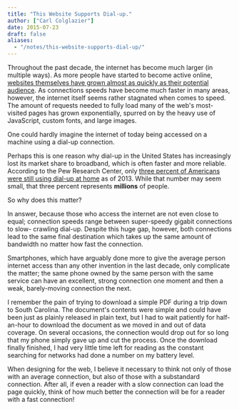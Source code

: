```yaml
---
title: "This Website Supports Dial-up."
author: ["Carl Colglazier"]
date: 2015-07-23
draft: false
aliases:
  - "/notes/this-website-supports-dial-up/"
---
```


Throughout the past decade, the internet has become much larger (in
multiple ways). As more people have started to become active online,
[websites themselves have grown almost as quickly as their potential audience](http://httparchive.org/trends.php?s=Top1000&minlabel=Jun+1+2011&maxlabel=Jul+1+2015#bytesTotal&reqTotal). As connections speeds have become much faster
in many areas, however, the internet itself seems rather stagnated
when comes to speed. The amount of requests needed to fully load many
of the web's most-visited pages has grown exponentially, spurred on by
the heavy use of JavaScript, custom fonts, and large images.

One could hardly imagine the internet of today being accessed on a
machine using a dial-up connection.

Perhaps this is one reason why dial-up in the United States has
increasingly lost its market share to broadband, which is often faster
and more reliable.  According to the Pew Research Center, only [three percent of Americans were still using dial-up at home](http://www.pewresearch.org/fact-tank/2013/08/21/3-of-americans-use-dial-up-at-home/) as
of 2013. While that number may seem small, that three percent
represents **millions** of people.

So why does this matter?

In answer, because those who access the internet are not even close to
equal; connection speeds range between super-speedy gigabit
connections to slow- crawling dial-up. Despite this huge gap, however,
both connections lead to the same final destination which takes up the
same amount of bandwidth no matter how fast the connection.

Smartphones, which have arguably done more to give the average person
internet access than any other invention in the last decade, only
complicate the matter; the same phone owned by the same person with
the same service can have an excellent, strong connection one moment
and then a weak, barely-moving connection the next.

I remember the pain of trying to download a simple PDF during a trip
down to South Carolina. The document's contents were simple and could
have been just as plainly released in plain text, but I had to wait
patiently for half-an-hour to download the document as we moved in and
out of data coverage. On several occasions, the connection would drop
out for so long that my phone simply gave up and cut the process. Once
the download finally finished, I had very little time left for reading
as the constant searching for networks had done a number on my battery
level.

When designing for the web, I believe it necessary to think not only
of those with an average connection, but also of those with a
substandard connection.  After all, if even a reader with a slow
connection can load the page quickly, think of how much better the
connection will be for a reader with a fast connection!
